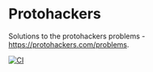 # Protohackers

Solutions to the protohackers problems - https://protohackers.com/problems.

[![CI](https://github.com/adityachandak287/protohackers/actions/workflows/ci.yml/badge.svg)](https://github.com/adityachandak287/protohackers/actions/workflows/ci.yml)
